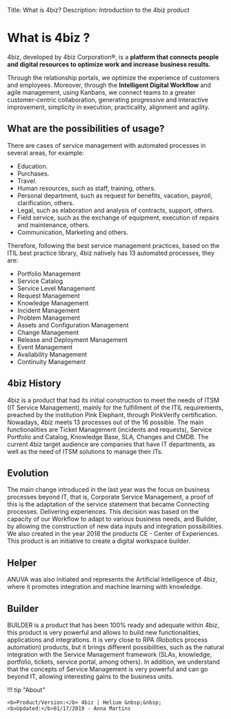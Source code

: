Title: What is 4biz?
Description: Introduction to the 4biz product

# What is 4biz ?

4biz, developed by 4biz Corporation®, is a **platform that 
connects people and digital resources to optimize work and increase 
business results.**

Through the relationship portals, we optimize the experience of customers 
and employees. Moreover, through the **Intelligent Digital Workflow** and agile 
management, using Kanbans, we connect teams to a greater customer-centric 
collaboration, generating progressive and interactive improvement, simplicity 
in execution, practicality, alignment and agility.

What are the possibilities of usage?
-------------------------------

There are cases of service management with automated processes in several areas, 
for example:

*   Education.
*   Purchases.
*   Travel.
*   Human resources, such as staff, training, others.
*   Personal department, such as request for benefits, vacation, payroll, clarification, others.
*   Legal, such as elaboration and analysis of contracts, support, others.
*   Field service, such as the exchange of equipment, execution of repairs and maintenance, others.
*   Communication, Marketing and others.

Therefore, following the best service management practices, based on the ITIL best 
practice library, 4biz natively has 13 automated processes, they are:

*   Portfolio Management
*   Service Catalog
*   Service Level Management
*   Request Management
*   Knowledge Management
*   Incident Management
*   Problem Management
*   Assets and Configuration Management
*   Change Management
*   Release and Deployment Management
*   Event Management
*   Availability Management
*   Continuity Management

4biz History
--------------------

4biz is a product that had its initial construction to meet the needs of ITSM (IT Service Management),
mainly for the fulfillment of the ITIL requirements, preached by the institution Pink Elephant, through
PinkVerify certification. Nowadays, 4biz meets 13 processes out of the 16 possible. The main
functionalities are Ticket Management (incidents and requests), Service Portfolio and Catalog, Knowledge
Base, SLA, Changes and CMDB.
The current 4biz target audience are companies that have IT departments, as well as the need of
ITSM solutions to manage their ITs.

Evolution
------------

The main change introduced in the last year was the focus on business processes beyond IT, that is,
Corporate Service Management, a proof of this is the adaptation of the service statement that became
Connecting processes. Delivering experiences.
This decision was based on the capacity of our Workflow to adapt to various business needs, and Builder,
by allowing the construction of new data inputs and integration possibilities.
We also created in the year 2018 the products CE - Center of Experiences. This product is an initiative to
create a digital workspace builder. 

Helper
-----

ANUVA was also initiated and represents the Artificial Intelligence of 4biz, where it promotes
integration and machine learning with knowledge.

Builder
-----

BUILDER is a product that has been 100% ready and adequate within 4biz, this product is very powerful
and allows to build new functionalities, applications and integrations. It is very close to RPA (Robotics process automation) products, but it brings different possibilities, such as the natural integration with the
Service Management framework (SLAs, knowledge, portfolio, tickets, service portal, among others).
In addition, we understand that the concepts of Service Management is very powerful and can go beyond
IT, allowing interesting gains to the business units.

!!! tip "About"

    <b>Product/Version:</b> 4biz | Helium &nbsp;&nbsp;
    <b>Updated:</b>01/17/2019 - Anna Martins
